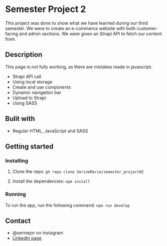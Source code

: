 # Semester Project 2

This project was done to show what we have learned during our third semester. We were to create an e-commerce website with both customer-facing and admin sections. We were given an Strapi API to fetch our content from.

## Description

This page is not fully working, as there are mistakes made in javascript.

- Strapi API call
- Using local storage
- Create and use components
- Dynamic navigation bar
- Upload to Strapi
- Using SASS

## Bulit with

- Regular HTML, JavaScript and SASS

## Getting started

### Installing

1. Clone the repo:
   `gh repo clone SerineMarie/semester_project02`

2. Install the dependencies:
   `npm install`

### Running

To run the app, run the following command:
`npm run develop`

## Contact

- @serinejor on Instagram
- [LinkedIn page](https://www.linkedin.com/in/serine-jorgensen-0742581b5/)
